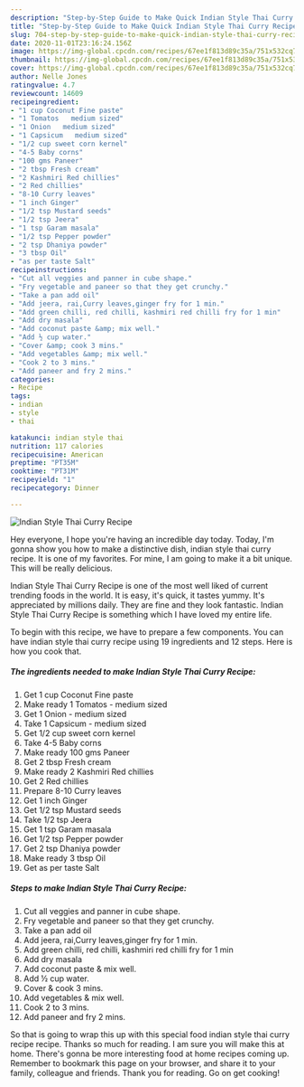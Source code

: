 ```yaml
---
description: "Step-by-Step Guide to Make Quick Indian Style Thai Curry Recipe"
title: "Step-by-Step Guide to Make Quick Indian Style Thai Curry Recipe"
slug: 704-step-by-step-guide-to-make-quick-indian-style-thai-curry-recipe
date: 2020-11-01T23:16:24.156Z
image: https://img-global.cpcdn.com/recipes/67ee1f813d89c35a/751x532cq70/indian-style-thai-curry-recipe-recipe-main-photo.jpg
thumbnail: https://img-global.cpcdn.com/recipes/67ee1f813d89c35a/751x532cq70/indian-style-thai-curry-recipe-recipe-main-photo.jpg
cover: https://img-global.cpcdn.com/recipes/67ee1f813d89c35a/751x532cq70/indian-style-thai-curry-recipe-recipe-main-photo.jpg
author: Nelle Jones
ratingvalue: 4.7
reviewcount: 14609
recipeingredient:
- "1 cup Coconut Fine paste"
- "1 Tomatos   medium sized"
- "1 Onion   medium sized"
- "1 Capsicum   medium sized"
- "1/2 cup sweet corn kernel"
- "4-5 Baby corns"
- "100 gms Paneer"
- "2 tbsp Fresh cream"
- "2 Kashmiri Red chillies"
- "2 Red chillies"
- "8-10 Curry leaves"
- "1 inch Ginger"
- "1/2 tsp Mustard seeds"
- "1/2 tsp Jeera"
- "1 tsp Garam masala"
- "1/2 tsp Pepper powder"
- "2 tsp Dhaniya powder"
- "3 tbsp Oil"
- "as per taste Salt"
recipeinstructions:
- "Cut all veggies and panner in cube shape."
- "Fry vegetable and paneer so that they get crunchy."
- "Take a pan add oil"
- "Add jeera, rai,Curry leaves,ginger fry for 1 min."
- "Add green chilli, red chilli, kashmiri red chilli fry for 1 min"
- "Add dry masala"
- "Add coconut paste &amp; mix well."
- "Add ½ cup water."
- "Cover &amp; cook 3 mins."
- "Add vegetables &amp; mix well."
- "Cook 2 to 3 mins."
- "Add paneer and fry 2 mins."
categories:
- Recipe
tags:
- indian
- style
- thai

katakunci: indian style thai 
nutrition: 117 calories
recipecuisine: American
preptime: "PT35M"
cooktime: "PT31M"
recipeyield: "1"
recipecategory: Dinner

---
```



![Indian Style Thai Curry Recipe](https://img-global.cpcdn.com/recipes/67ee1f813d89c35a/751x532cq70/indian-style-thai-curry-recipe-recipe-main-photo.jpg)

Hey everyone, I hope you're having an incredible day today. Today, I'm gonna show you how to make a distinctive dish, indian style thai curry recipe. It is one of my favorites. For mine, I am going to make it a bit unique. This will be really delicious.



Indian Style Thai Curry Recipe is one of the most well liked of current trending foods in the world. It is easy, it's quick, it tastes yummy. It's appreciated by millions daily. They are fine and they look fantastic. Indian Style Thai Curry Recipe is something which I have loved my entire life.


To begin with this recipe, we have to prepare a few components. You can have indian style thai curry recipe using 19 ingredients and 12 steps. Here is how you cook that.

<!--inarticleads1-->

##### The ingredients needed to make Indian Style Thai Curry Recipe:

1. Get 1 cup Coconut Fine paste
1. Make ready 1 Tomatos -  medium sized
1. Get 1 Onion -  medium sized
1. Take 1 Capsicum -  medium sized
1. Get 1/2 cup sweet corn kernel
1. Take 4-5 Baby corns
1. Make ready 100 gms Paneer
1. Get 2 tbsp Fresh cream
1. Make ready 2 Kashmiri Red chillies
1. Get 2 Red chillies
1. Prepare 8-10 Curry leaves
1. Get 1 inch Ginger
1. Get 1/2 tsp Mustard seeds
1. Take 1/2 tsp Jeera
1. Get 1 tsp Garam masala
1. Get 1/2 tsp Pepper powder
1. Get 2 tsp Dhaniya powder
1. Make ready 3 tbsp Oil
1. Get as per taste Salt




<!--inarticleads2-->

##### Steps to make Indian Style Thai Curry Recipe:

1. Cut all veggies and panner in cube shape.
1. Fry vegetable and paneer so that they get crunchy.
1. Take a pan add oil
1. Add jeera, rai,Curry leaves,ginger fry for 1 min.
1. Add green chilli, red chilli, kashmiri red chilli fry for 1 min
1. Add dry masala
1. Add coconut paste &amp; mix well.
1. Add ½ cup water.
1. Cover &amp; cook 3 mins.
1. Add vegetables &amp; mix well.
1. Cook 2 to 3 mins.
1. Add paneer and fry 2 mins.




So that is going to wrap this up with this special food indian style thai curry recipe recipe. Thanks so much for reading. I am sure you will make this at home. There's gonna be more interesting food at home recipes coming up. Remember to bookmark this page on your browser, and share it to your family, colleague and friends. Thank you for reading. Go on get cooking!
